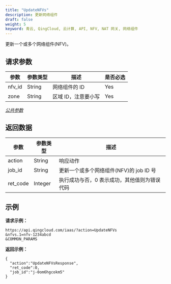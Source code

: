 ```yaml
---
title: "UpdateNFVs"
description: 更新网络组件
draft: false
weight: 5
keyword: 青云, QingCloud, 云计算, API, NFV, NAT 网关, 网络组件
---
```




更新一个或多个网络组件(NFV)。

## 请求参数

| 参数 | 参数类型 | 描述 | 是否必选 |
| --- | --- | --- | --- |
| nfv_id | String | 网络组件的 ID | Yes |
| zone | String | 区域 ID，注意要小写 | Yes |

[_公共参数_](../../get_api/parameters/)

## 返回数据

| 参数 | 参数类型 | 描述 |
| --- | --- | --- |
| action | String | 响应动作 |
| job_id | String | 更新一个或多个网络组件(NFV)的 job ID 号 |
| ret_code | Integer | 执行成功与否，0 表示成功，其他值则为错误代码 |

## 示例

**请求示例：**

```
https://api.qingcloud.com/iaas/?action=UpdateNFVs
&nfvs.1=nfv-1234abcd
&COMMON_PARAMS
```

**返回示例：**

```
{
  "action":"UpdateNFVsResponse",
  "ret_code":0,
  "job_id":"j-0om6hgcokm5"
}
```
